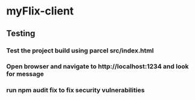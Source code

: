 # myFlix-client

## Testing

### Test the project build using parcel src/index.html

### Open browser and navigate to http://localhost:1234 and look for message

### run npm audit fix to fix security vulnerabilities
 
